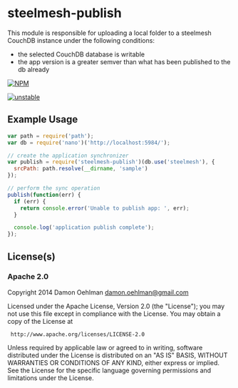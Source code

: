 # steelmesh-publish

This module is responsible for uploading a local folder to a steelmesh CouchDB
instance under the following conditions:

- the selected CouchDB database is writable
- the app version is a greater semver than what has been published to the db
  already


[![NPM](https://nodei.co/npm/steelmesh-publish.png)](https://nodei.co/npm/steelmesh-publish/)

[![unstable](https://img.shields.io/badge/stability-unstable-yellowgreen.svg)](https://github.com/badges/stability-badges) 

## Example Usage

```js
var path = require('path');
var db = require('nano')('http://localhost:5984/');

// create the application synchronizer
var publish = require('steelmesh-publish')(db.use('steelmesh'), {
  srcPath: path.resolve(__dirname, 'sample')
});

// perform the sync operation
publish(function(err) {
  if (err) {
    return console.error('Unable to publish app: ', err);
  }

  console.log('application publish complete');
});

```

## License(s)

### Apache 2.0

Copyright 2014 Damon Oehlman <damon.oehlman@gmail.com>

   Licensed under the Apache License, Version 2.0 (the "License");
   you may not use this file except in compliance with the License.
   You may obtain a copy of the License at

     http://www.apache.org/licenses/LICENSE-2.0

   Unless required by applicable law or agreed to in writing, software
   distributed under the License is distributed on an "AS IS" BASIS,
   WITHOUT WARRANTIES OR CONDITIONS OF ANY KIND, either express or implied.
   See the License for the specific language governing permissions and
   limitations under the License.
